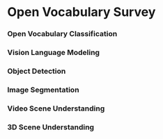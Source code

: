 # Open Vocabulary Survey


### Open Vocabulary Classification 


### Vision Language Modeling 


### Object Detection



### Image Segmentation



### Video Scene Understanding



### 3D Scene Understanding 





